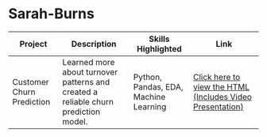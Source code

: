 # Sarah-Burns

| Project | Description | Skills Highlighted | Link |
|---------|-------------|---------------------|------|
| Customer Churn Prediction | Learned more about turnover patterns and created a reliable churn prediction model. | Python, Pandas, EDA, Machine Learning | [Click here to view the HTML (Includes Video Presentation)](https://github.com/sarahcburns/Sarah-Burns/blob/b8c9fad532ca5e5981496281e720f887e96f3a70/PyMasters_Final_Capstone%20(2).html) |
